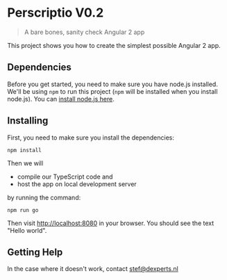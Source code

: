# Perscriptio V0.2

> A bare bones, sanity check Angular 2 app

This project shows you how to create the simplest possible Angular 2 app.

## Dependencies

Before you get started, you need to make sure you have node.js installed. We'll be using `npm` to run this project (`npm` will be installed when you install node.js). You can [install node.js here](https://nodejs.org/en/).

## Installing

First, you need to make sure you install the dependencies:

```
npm install
```

Then we will 

- compile our TypeScript code and
- host the app on local development server 

by running the command:

```
npm run go
```

Then visit [http://localhost:8080](http://localhost:8080) in your browser. You should see the text "Hello world".

## Getting Help

In the case where it doesn't work, contact stef@dexperts.nl


